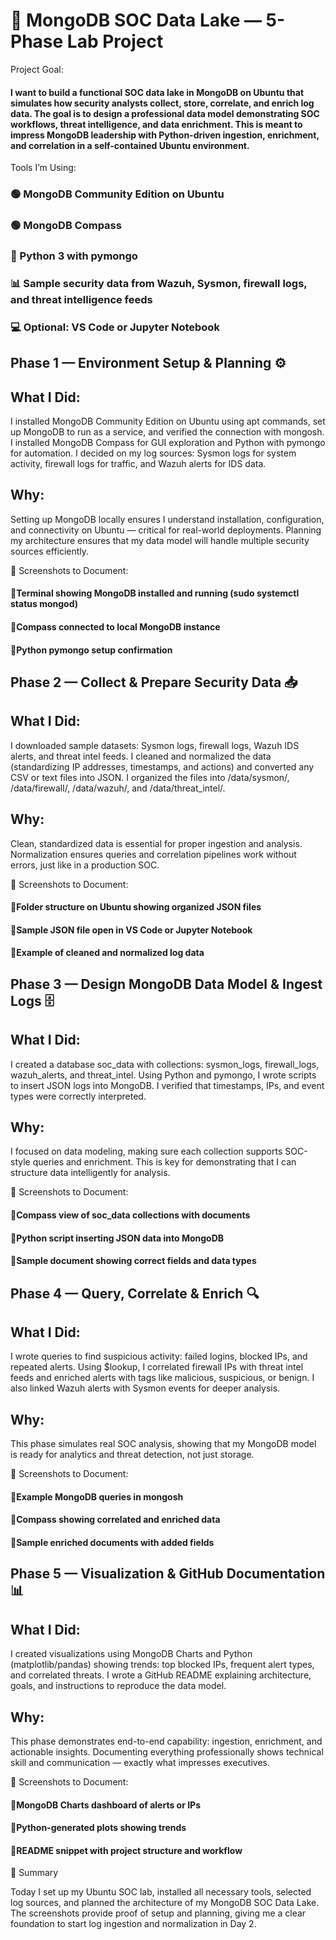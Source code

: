 # 🧠 MongoDB SOC Data Lake — 5-Phase Lab Project 

Project Goal:
#### I want to build a functional SOC data lake in MongoDB on Ubuntu that simulates how security analysts collect, store, correlate, and enrich log data. The goal is to design a professional data model demonstrating SOC workflows, threat intelligence, and data enrichment. This is meant to impress MongoDB leadership with Python-driven ingestion, enrichment, and correlation in a self-contained Ubuntu environment.

Tools I’m Using:

### 🟢 MongoDB Community Edition on Ubuntu

### 🟢 MongoDB Compass

### 🐍 Python 3 with pymongo

### 📊 Sample security data from Wazuh, Sysmon, firewall logs, and threat intelligence feeds

### 💻 Optional: VS Code or Jupyter Notebook

## Phase 1 — Environment Setup & Planning ⚙️

## What I Did:
I installed MongoDB Community Edition on Ubuntu using apt commands, set up MongoDB to run as a service, and verified the connection with mongosh. I installed MongoDB Compass for GUI exploration and Python with pymongo for automation. I decided on my log sources: Sysmon logs for system activity, firewall logs for traffic, and Wazuh alerts for IDS data.

## Why:
Setting up MongoDB locally ensures I understand installation, configuration, and connectivity on Ubuntu — critical for real-world deployments. Planning my architecture ensures that my data model will handle multiple security sources efficiently.

📸 Screenshots to Document:

#### 🍃Terminal showing MongoDB installed and running (sudo systemctl status mongod)

#### 🍃Compass connected to local MongoDB instance

#### 🍃Python pymongo setup confirmation

## Phase 2 — Collect & Prepare Security Data 📥

## What I Did:
I downloaded sample datasets: Sysmon logs, firewall logs, Wazuh IDS alerts, and threat intel feeds. I cleaned and normalized the data (standardizing IP addresses, timestamps, and actions) and converted any CSV or text files into JSON. I organized the files into /data/sysmon/, /data/firewall/, /data/wazuh/, and /data/threat_intel/.

## Why:
Clean, standardized data is essential for proper ingestion and analysis. Normalization ensures queries and correlation pipelines work without errors, just like in a production SOC.

📸 Screenshots to Document:

#### 🍃Folder structure on Ubuntu showing organized JSON files

#### 🍃Sample JSON file open in VS Code or Jupyter Notebook

#### 🍃Example of cleaned and normalized log data

## Phase 3 — Design MongoDB Data Model & Ingest Logs 🗄️

## What I Did:
I created a database soc_data with collections: sysmon_logs, firewall_logs, wazuh_alerts, and threat_intel. Using Python and pymongo, I wrote scripts to insert JSON logs into MongoDB. I verified that timestamps, IPs, and event types were correctly interpreted.

## Why:
I focused on data modeling, making sure each collection supports SOC-style queries and enrichment. This is key for demonstrating that I can structure data intelligently for analysis.

📸 Screenshots to Document:

#### 🍃Compass view of soc_data collections with documents

#### 🍃Python script inserting JSON data into MongoDB

#### 🍃Sample document showing correct fields and data types

## Phase 4 — Query, Correlate & Enrich 🔍

## What I Did:
I wrote queries to find suspicious activity: failed logins, blocked IPs, and repeated alerts. Using $lookup, I correlated firewall IPs with threat intel feeds and enriched alerts with tags like malicious, suspicious, or benign. I also linked Wazuh alerts with Sysmon events for deeper analysis.

## Why:
This phase simulates real SOC analysis, showing that my MongoDB model is ready for analytics and threat detection, not just storage.

📸 Screenshots to Document:

#### 🍃Example MongoDB queries in mongosh

#### 🍃Compass showing correlated and enriched data

#### 🍃Sample enriched documents with added fields

## Phase 5 — Visualization & GitHub Documentation 📊

## What I Did:
I created visualizations using MongoDB Charts and Python (matplotlib/pandas) showing trends: top blocked IPs, frequent alert types, and correlated threats. I wrote a GitHub README explaining architecture, goals, and instructions to reproduce the data model.

## Why:
This phase demonstrates end-to-end capability: ingestion, enrichment, and actionable insights. Documenting everything professionally shows technical skill and communication — exactly what impresses executives.

📸 Screenshots to Document:

#### 🍃MongoDB Charts dashboard of alerts or IPs

#### 🍃Python-generated plots showing trends

#### 🍃README snippet with project structure and workflow


🏁 Summary

Today I set up my Ubuntu SOC lab, installed all necessary tools, selected log sources, and planned the architecture of my MongoDB SOC Data Lake. The screenshots provide proof of setup and planning, giving me a clear foundation to start log ingestion and normalization in Day 2.
